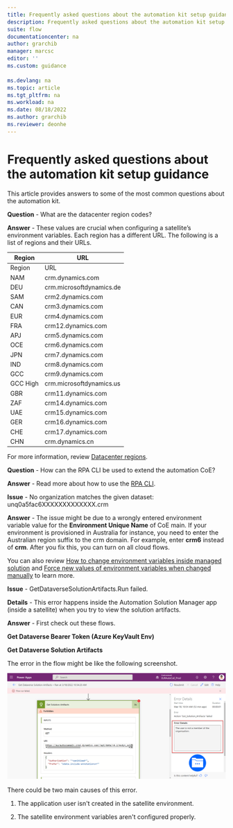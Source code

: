 ```yaml
---
title: Frequently asked questions about the automation kit setup guidance | Microsoft Docs
description: Frequently asked questions about the automation kit setup guidance.
suite: flow
documentationcenter: na
author: grarchib
manager: marcsc
editor: ''
ms.custom: guidance

ms.devlang: na
ms.topic: article
ms.tgt_pltfrm: na
ms.workload: na
ms.date: 08/18/2022
ms.author: grarchib
ms.reviewer: deonhe
---
```


# Frequently asked questions about the automation kit setup guidance

This article provides answers to some of the most common questions about the automation kit.

**Question** - What are the datacenter region codes?

**Answer** - These values are crucial when configuring a satellite’s environment variables. Each region has a different URL. The following is a list of regions and their URLs.

| Region     |            URL           |
|------------|--------------------------|
| Region     | URL                      |
| NAM        | crm.dynamics.com         |
| DEU        | crm.microsoftdynamics.de |
| SAM        | crm2.dynamics.com        |
| CAN        | crm3.dynamics.com        |
| EUR        | crm4.dynamics.com        |
| FRA        | crm12.dynamics.com       |
| APJ        | crm5.dynamics.com        |
| OCE        | crm6.dynamics.com        |
| JPN        | crm7.dynamics.com        |
| IND        | crm8.dynamics.com        |
| GCC        | crm9.dynamics.com        |
| GCC High   | crm.microsoftdynamics.us |
| GBR        | crm11.dynamics.com       |
| ZAF        | crm14.dynamics.com       |
| UAE        | crm15.dynamics.com       |
| GER        | crm16.dynamics.com       |
| CHE        | crm17.dynamics.com       |
| CHN        | crm.dynamics.cn          |

For more information, review [Datacenter regions](/power-platform/admin/new-datacenter-regions).

**Question** - How can the RPA CLI be used to extend the automation CoE?

**Answer** - Read more about how to use the [RPA CLI](https://aka.ms/rpacli).

**Issue** - No organization matches the given dataset: unq0a5fac6XXXXXXXXXXXXX.crm

**Answer** - The issue might be due to a wrongly entered environment variable value for the **Environment Unique Name** of CoE main. If your environment is provisioned in Australia for instance, you need to enter the Australian region suffix to the crm domain. For example, enter **crm6** instead of **crm**. After you fix this, you can turn on all cloud flows.

You can also review [How to change environment variables inside managed solution](./limitations.md#environment-variables-are-not-editable-after-you-import-a-solution) and [Force new values of environment variables when changed manually](./limitations.md#environment-variables-continue-to-use-the-old-values-after-a-manual-change) to learn more.

**Issue** - GetDataverseSolutionArtifacts.Run failed.

**Details** - This error happens inside the Automation Solution Manager app (inside a satellite) when you try to view the  solution artifacts.

**Answer** - First check out these flows.

<!--Todo: what are these?-->
**Get Dataverse Bearer Token (Azure KeyVault Env)**

**Get Dataverse Solution Artifacts**

The error in the flow might be like the following screenshot.

![A screenshot that displays the solution artifacts errors from a run](media/1d0e866fa0bb1c34376cb2cc1bccc829.png)

There could be two main causes of this error.
<!--todo: fix links-->
1. The application user isn't created in the satellite environment.  
    <!-- [Create application user inside satellite environment](#create-application-user-inside-dataverse-per-satellite-env). -->

1. The satellite environment variables aren't configured properly.
   <!-- [Check and confirm all values for your environment variables](#environment-variables). -->